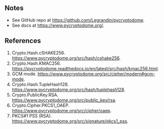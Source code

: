 ## Notes
* See GitHub repo at https://github.com/Legrandin/pycryptodome.
* See docs at https://www.pycryptodome.org/.

## References
1. Crypto.Hash.cSHAKE256. https://www.pycryptodome.org/src/hash/cshake256.
2. Crypto.Hash.KMAC256. https://pycryptodome.readthedocs.io/en/latest/src/hash/kmac256.html.
3. GCM mode. https://www.pycryptodome.org/src/cipher/modern#gcm-mode.
2. Crypto.Hash.TupleHash128. https://www.pycryptodome.org/src/hash/tuplehash128.
2. Crypto.PublicKey.RSA. https://www.pycryptodome.org/src/public_key/rsa.
2. Crypto.Cipher.PKCS1_OAEP. https://www.pycryptodome.org/src/cipher/oaep.
2. PKCS#1 PSS (RSA). https://www.pycryptodome.org/src/signature/pkcs1_pss.
